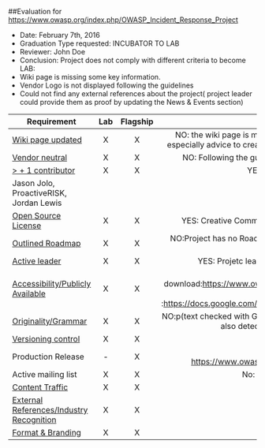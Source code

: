##Evaluation for https://www.owasp.org/index.php/OWASP_Incident_Response_Project
* Date: February 7th, 2016
* Graduation Type requested: INCUBATOR TO LAB
* Reviewer: John Doe
* Conclusion:  Project does not comply with different criteria to become LAB:
 * Wiki page is missing some key information. 
 * Vendor Logo is not displayed following the guidelines
 * Could not find any external references about the project( project leader could provide them as proof by updating the News & Events section)


| Requirement   |           Lab       |       Flagship     |     Reason       |
|---------------|:------------------:|:------------------:|:------------------:|
| [Wiki page updated](Wiki-page-updated.md) | X | X | NO: the wiki page is missing multiple items: description, roadmap, introduction and FAQ's. We especially advice to create a better description as it does not seem clear whta is the project about|
| [Vendor neutral](vendor_neutral.md)  | X | X |NO: Following the guidelines, logo should be displayed on another tab 'acknoledgements'|
| [> + 1 contributor](contributors.md) |  X | X |YES: It has 2 contributors:Tom Brennan, ProactiveRISK
Jason Jolo, ProactiveRISK, Jordan Lewis |
| [Open Source License](licenses.md) | X | X |YES: Creative Commons Attribution-NonCommercial-ShareAlike (displayed on wiki page)|
| [Outlined Roadmap](outlined_roadmap.md)  | X | X |NO:Project has no Roadmap tab displayed. Advise: As the document has a final release maybe it could highlight any next plans in the future|
| [Active leader](active_leader.md) | X | X | YES: Projetc leader is promoting project through social media & chapter meetings |
| [Accessibility/Publicly Available](document_criteria.md) | X | X | YES: Document is available through download:https://www.owasp.org/images/9/92/Top10ConsiderationsForIncidentResponse.pdf and also through comment mode :https://docs.google.com/document/d/1TbIwFW_Z1d7jhnQL9vkdBzFtRC1lmHp9JpTXYXyN58A/edit|
| [Originality/Grammar](document_criteria.md) | X | X | NO:p(text checked with Grammarky.com):We have found significant plagiarism in your text and have also detected 29 writing issues -Significant plagiarism was detected|
| [Versioning control](https://git-scm.com/book/en/v2/Getting-Started-About-Version-Control)| X | X |YES: Document is release 2.0 |
| Production Release | - | X | YES: Version 2.0: PDF download link https://www.owasp.org/images/9/92/Top10ConsiderationsForIncidentResponse.pdf|
| Active mailing list | X | X | No: Project has very low mailing activity and participation |
| [Content Traffic](document_criteria.md) | X | X | NOT FOUND|
| [External References/Industry Recognition](industry_recognition.md) | X | X | NOT FOUND|]
| [Format & Branding](document_criteria.md) | X | X | NOT APPLICABLE FOR LAB|


